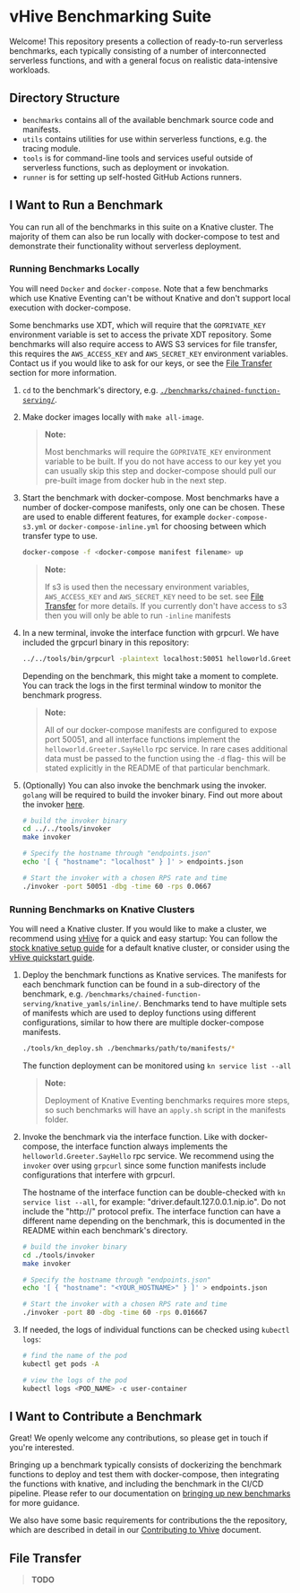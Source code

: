 # vHive Benchmarking Suite

Welcome! This repository presents a collection of ready-to-run serverless benchmarks, each 
typically consisting of a number of interconnected serverless functions, and with a general
focus on realistic data-intensive workloads.

## Directory Structure

- `benchmarks` contains all of the available benchmark source code and manifests. 
- `utils` contains utilities for use within serverless functions, e.g. the tracing module.
- `tools` is for command-line tools and services useful outside of serverless functions, such as 
   deployment or invokation.
- `runner` is for setting up self-hosted GitHub Actions runners.

## I Want to Run a Benchmark

You can run all of the benchmarks in this suite on a Knative cluster. The majority of them can also
be run locally with docker-compose to test and demonstrate their functionality without serverless 
deployment.

### Running Benchmarks Locally
You will need `Docker` and `docker-compose`. Note that a few benchmarks which use Knative Eventing 
can't be without Knative and don't support local execution with docker-compose.

Some benchmarks use XDT, which will require that the `GOPRIVATE_KEY` environment variable is set
to access the private XDT repository. Some benchmarks will also require access to AWS S3 services
for file transfer, this requires the `AWS_ACCESS_KEY` and `AWS_SECRET_KEY` environment variables.
Contact us if you would like to ask for our keys, or see the [File Transfer](#file-transfer) 
section for more information.

1. `cd` to the benchmark's directory, e.g. 
    [`./benchmarks/chained-function-serving/`](./benchmarks/chained-function-serving/).
2. Make docker images locally with `make all-image`. 
    > **Note:**
    >
    > Most benchmarks will require the `GOPRIVATE_KEY` environment variable to be built. If you
    > do not have access to our key yet you can usually skip this step and docker-compose should
    > pull our pre-built image from docker hub in the next step.

3. Start the benchmark with docker-compose. Most benchmarks have a number of docker-compose 
    manifests, only one can be chosen. These are used to enable different features, for example 
    `docker-compose-s3.yml` or `docker-compose-inline.yml` for choosing between which transfer 
    type to use.
    ```bash
    docker-compose -f <docker-compose manifest filename> up
    ```
    > **Note:**
    >
    > If s3 is used then the necessary environment variables, `AWS_ACCESS_KEY` and `AWS_SECRET_KEY`
    > need to be set. see [File Transfer](#file-transfer) for more details.
    > If you currently don't have access to s3 then you will only be able to run `-inline` 
    > manifests

4. In a new terminal, invoke the interface function with grpcurl. We have included the grpcurl
    binary in this repository:
    ```bash
    ../../tools/bin/grpcurl -plaintext localhost:50051 helloworld.Greeter.SayHello
    ```
    Depending on the benchmark, this might take a moment to complete. You can track the logs in
    the first terminal window to monitor the benchmark progress.
    > **Note:**
    > 
    > All of our docker-compose manifests are configured to expose port 50051, and all interface
    > functions implement the `helloworld.Greeter.SayHello` rpc service. In rare cases additional
    > data must be passed to the function using the `-d` flag- this will be stated explicitly
    > in the README of that particular benchmark.

5. (Optionally) You can also invoke the benchmark using the invoker. `golang` will be required to
    build the invoker binary. Find out more about the invoker [here](./tools/invoker/).
    ```bash
    # build the invoker binary
    cd ../../tools/invoker
    make invoker

    # Specify the hostname through "endpoints.json"
    echo '[ { "hostname": "localhost" } ]' > endpoints.json

    # Start the invoker with a chosen RPS rate and time
    ./invoker -port 50051 -dbg -time 60 -rps 0.0667
    ```

### Running Benchmarks on Knative Clusters
You will need a Knative cluster. If you would like to make a cluster, we recommend using 
[vHive](https://github.com/ease-lab/vhive) for a quick and easy startup: You can follow the
[stock knative setup guide](https://github.com/ease-lab/vhive/blob/main/docs/developers_guide.md#testing-stock-knative-setup-or-images)
for a default knative cluster, or consider using the 
[vHive quickstart guide](https://github.com/ease-lab/vhive/blob/main/docs/quickstart_guide.md).

1. Deploy the benchmark functions as Knative services. The manifests for each benchmark function
    can be found in a sub-directory of the benchmark, e.g. 
    `/benchmarks/chained-function-serving/knative_yamls/inline/`. Benchmarks tend to have multiple
    sets of manifests which are used to deploy functions using different configurations, similar to
    how there are multiple docker-compose manifests.
    ```bash
    ./tools/kn_deploy.sh ./benchmarks/path/to/manifests/*
    ```
    The function deployment can be monitored using `kn service list --all` 
    > **Note:**
    > 
    > Deployment of Knative Eventing benchmarks requires more steps, so such benchmarks will
    > have an `apply.sh` script in the manifests folder.

2. Invoke the benchmark via the interface function. Like with docker-compose, the interface
    function always implements the `helloworld.Greeter.SayHello` rpc service. We recommend using
    the `invoker` over using `grpcurl` since some function manifests include configurations that
    interfere with grpcurl.

    The hostname of the interface function can be double-checked with `kn service list --all`, for
    example: "driver.default.127.0.0.1.nip.io". Do not include the "http://" protocol prefix. The
    interface function can have a different name depending on the benchmark, this is documented
    in the README within each benchmark's directory.
    ```bash
    # build the invoker binary
    cd ./tools/invoker
    make invoker

    # Specify the hostname through "endpoints.json"
    echo '[ { "hostname": "<YOUR_HOSTNAME>" } ]' > endpoints.json

    # Start the invoker with a chosen RPS rate and time
    ./invoker -port 80 -dbg -time 60 -rps 0.016667
    ``` 

3. If needed, the logs of individual functions can be checked using `kubectl logs`:
    ```bash
    # find the name of the pod
    kubectl get pods -A

    # view the logs of the pod
    kubectl logs <POD_NAME> -c user-container
    ```

## I Want to Contribute a Benchmark

Great! We openly welcome any contributions, so please get in touch if you're interested. 

Bringing up a benchmark typically consists of dockerizing the benchmark functions to deploy and
test them with docker-compose, then integrating the functions with knative, and including the
benchmark in the CI/CD pipeline. Please refer to our documentation on 
[bringing up new benchmarks](https://github.com/ease-lab/vhive/blob/main/docs/benchmarking/adding_benchmarks.md)
for more guidance.

We also have some basic requirements for contributions the the repository, which are described
in detail in our 
[Contributing to Vhive](https://github.com/ease-lab/vhive/blob/main/docs/contributing_to_vhive.md)
document.

## File Transfer
> **TODO**
